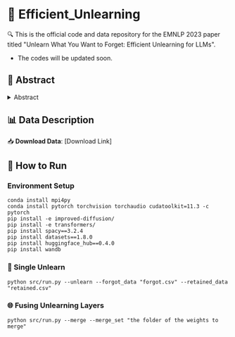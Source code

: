 
# 📜 Efficient_Unlearning

🔍 This is the official code and data repository for the EMNLP 2023 paper titled "Unlearn What You Want to Forget: Efficient Unlearning for LLMs".

* The codes will be updated soon.

## 🌟 Abstract

<details><summary>Abstract</summary>

Large language models (LLMs) have achieved significant progress from pre-training on and memorizing a wide range of textual data, however, this process might suffer from privacy issues and violations of data protection regulations. As a result, the ability to easily remove data related to individual users from such models while not deteriorating their predictive quality after the removal becomes increasingly important. To address these issues, in this work, we propose an efficient unlearning framework that could efficiently update LLMs without having to retrain the whole model after data removals, by introducing lightweight unlearning layers learned with a selective teacher-student objective into the transformers. In addition, we introduce a fusion mechanism to effectively combine different unlearning layers that learns to forget different sets of data to handle a sequence of forgetting operations. Experiments on classification and generation tasks demonstrate the effectiveness of our proposed methods compared to the state-of-the-art baselines.

</details>


## 📊 Data Description

📥 **Download Data**: [Download Link]

## 🚀 How to Run

### Environment Setup
```
conda install mpi4py
conda install pytorch torchvision torchaudio cudatoolkit=11.3 -c pytorch
pip install -e improved-diffusion/ 
pip install -e transformers/
pip install spacy==3.2.4
pip install datasets==1.8.0 
pip install huggingface_hub==0.4.0 
pip install wandb
```

### 🧠 Single Unlearn

```
python src/run.py --unlearn --forgot_data "forgot.csv" --retained_data "retained.csv"
```

### 🌐 Fusing Unlearning Layers

```
python src/run.py --merge --merge_set "the folder of the weights to merge"
```
